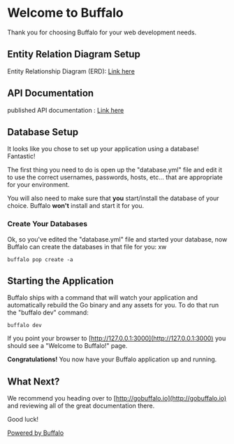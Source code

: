 # Welcome to Buffalo

Thank you for choosing Buffalo for your web development needs.

## Entity Relation Diagram Setup
Entity Relationship Diagram (ERD): [Link here](https://dbdiagram.io/d/Invoice-Management-System-65a0439fac844320aebe15c7)


## API Documentation
published API documentation : [Link here](https://documenter.getpostman.com/view/11885037/2sAXqne4d6)

## Database Setup

It looks like you chose to set up your application using a database! Fantastic!

The first thing you need to do is open up the "database.yml" file and edit it to use the correct usernames, passwords, hosts, etc... that are appropriate for your environment.

You will also need to make sure that **you** start/install the database of your choice. Buffalo **won't** install and start it for you.

### Create Your Databases

Ok, so you've edited the "database.yml" file and started your database, now Buffalo can create the databases in that file for you:
xw
```console
buffalo pop create -a
```

## Starting the Application

Buffalo ships with a command that will watch your application and automatically rebuild the Go binary and any assets for you. To do that run the "buffalo dev" command:

```console
buffalo dev
```

If you point your browser to [http://127.0.0.1:3000](http://127.0.0.1:3000) you should see a "Welcome to Buffalo!" page.

**Congratulations!** You now have your Buffalo application up and running.

## What Next?

We recommend you heading over to [http://gobuffalo.io](http://gobuffalo.io) and reviewing all of the great documentation there.

Good luck!

[Powered by Buffalo](http://gobuffalo.io)
